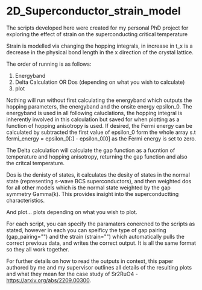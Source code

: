 # 2D_Superconductor_strain_model
The scripts developed here were created for my personal PhD project for exploring the effect of strain on the superconducting critical temperature

Strain is modelled via changing the hopping integrals, in increase in t_x is a decrease in the physical bond length in the x direction of the crystal lattice.

The order of running is as follows:

1) Energyband 
2) Delta Calculation OR Dos (depending on what you wish to calculate) 
3) plot


Nothing will run without first calculating the energyband which outputs the hopping parameters, the energyband and the onsite energy epsilon_0. 
The energyband is used in all following caluclations, the hopping integral is inherently involved in this calculation but saved for when plotting as a function of hopping anisotropy is used. If desired, the Fermi energy can be calculated by subtracted the first value of epsilon_0 form the whole array s.t fermi_energy = epsilon_0[:] - epsilon_0[0] as the Fermi energy is set to zero.

The Delta calculation will calculate the gap function as a fucntion of temperature and hopping anisotropy, returning the gap function and also the critcal temperature. 

Dos is the denisty of states, it calculates the desity of states in the normal state (representing s-wave BCS superconductors), and then weighted dos for all other models which is the normal state weighted by the gap symmetry Gamma(k).
This provides insight into the superconductting characteristics. 

And plot... plots depending on what you wish to plot.

For each script, you can specify the paramaters conercned to the scripts as stated, however in each you can speificy the type of gap pairing (gap_pairing="") and the strain (strain="") which automatically pulls the correct previous data, and writes the correct output. It is all the same format so they all work together. 

For further details on how to read the outputs in context, this paper authored by me and my supervisor outlines all details of the resulting plots and what they mean for the case study of Sr2RuO4 - https://arxiv.org/abs/2209.00300.



